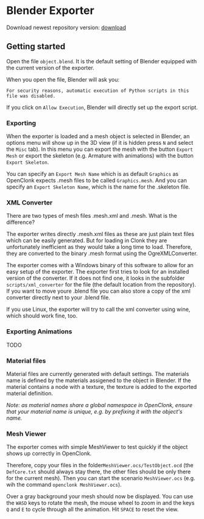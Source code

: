 # Blender Exporter #
Download newest repository version: [download](https://github.com/rgerum/clonk-blender-exporter/archive/master.zip)

## Getting started
Open the file `object.blend`. It is the default setting of Blender equipped with the current version of the exporter.

When you open the file, Blender will ask you:

    For security reasons, automatic execution of Python scripts in this file was disabled.
    
If you click on `Allow Execution`, Blender will directly set up the export script.

### Exporting
When the exporter is loaded and a mesh object is selected in Blender, an options menu will show up in the 3D view (if it is hidden press `N` and select the `Misc` tab). In this menu you can export the mesh with the button `Export Mesh` or export the skeleton (e.g. Armature with animations) with the button `Export Skeleton`.

You can specify an `Export Mesh Name` which is as default `Graphics` as OpenClonk expects .mesh files to be called `Graphics.mesh`. And you can specify an `Export Skeleton Name`, which is the name for the .skeleton file.

### XML Converter
There are two types of mesh files .mesh.xml and .mesh. What is the difference?

The exporter writes directly .mesh.xml files as these are just plain text files which can be easily generated. But for loading in Clonk they are unfortunately inefficient as they would take a long time to load. Therefore, they are converted to the binary .mesh format using the OgreXMLConverter.

The exporter comes with a Windows binary of this software to allow for an easy setup of the exporter. The exporter first tries to look for an installed version of the converter. If it does not find one, it looks in the subfolder `scripts/xml_converter` for the file (the default location from the repository). If you want to move youre .blend file you can also store a copy of the xml converter directly next to your .blend file.

If you use Linux, the exporter will try to call the xml converter using wine, which should work fine, too.

### Exporting Animations
TODO

### Material files
Material files are currently generated with default settings. The materials name is defined by the materials assigened to the object in Blender. If the material contains a node with a texture, the texture is added to the exported material definition.

*Note: as material names share a global namespace in OpenClonk, ensure that your material name is unique, e.g. by prefixing it with the object's name.*

### Mesh Viewer
The exporter comes with simple MeshViewer to test quickly if the object shows up correctly in OpenClonk.

Therefore, copy your files in the folder`MeshViewer.ocs/TestObject.ocd` (the `DefCore.txt` should always stay there, the other files should be only there for the current mesh). Then you can start the scenario `MeshViewer.ocs` (e.g. wih the command `openclonk MeshViewer.ocs`).

Over a gray background your mesh should now be displayed. You can use the `WASD` keys to rotate the mesh, the mouse wheel to zoom in and the keys `Q` and `E` to cycle through all the animation. Hit `SPACE` to reset the view.
